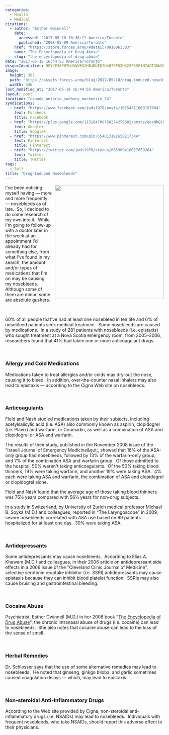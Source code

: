 ```yaml
---
categories:
  - Health
  - Medical
citations:
  - author: "Esther Gwinnell"
    date:
      accessed: "2017-05-18 16:38:21 America/Toronto"
      published: "2008-05-09 America/Toronto"
    href: "https://store.forces.army/#detail/0816063303"
    name: "The Encyclopedia of Drug Abuse"
    slug: "the-encyclopedia-of-drug-abuse"
date: "2017-05-18 16:44:55 America/Toronto"
disqusIdentifier: 9FYJE38PH7UU5WVRS2HB4BUEK2N4H7SP52H322P55F4M7AGT3NWG5CCGGAEKV76GVPEDHU9WJV6T77X8QE2ND658E5CJ9VHN9VQQ
image:
  height: 363
  path: "https://assets.forces.army/blog/2017/05/18/drug-induced-nosebleeds/hotlink-ok/nerd_nosebleed_346x363.png"
  width: 346
last_modified_at: "2017-05-18 16:44:55 America/Toronto"
layout: post
location: "canada_ontario_sudbury_mackenzie_74"
syndications:
  - href: "https://www.facebook.com/jwds1978/posts/10154311660157084"
    text: Facebook
    title: Facebook
  - href: "https://plus.google.com/115164780760274259502/posts/eosNbQCHboq"
    text: Google+
    title: Google+
  - href: "https://www.pinterest.com/pin/554013191650217344"
    text: Pinterest
    title: Pinterest
  - href: "https://twitter.com/jwds1978/status/865309418027659264"
    text: Twitter
    title: Twitter
tags:
  - Self
title: "Drug-Induced Nosebleeds"
---
```


<img
  alt="" height="363" src="{{ site.uri.assets }}/blog/2017/05/18/drug-induced-nosebleeds/nerd_nosebleed_346x363.png"
  style="border: 0px; float: right; margin-bottom: 10px; margin-left: 10px;" width="346" />
<p>
  I've been noticing myself having &#8212; more and more frequently &#8212; nosebleeds as of late.&nbsp; So, I decided to do some research of my own into
  it.&nbsp; While I'm going to follow-up with a doctor later in the week at an appointment I'd already had for something else, from what I've found in my
  search, the amount and/or types of medications that I'm on may be causing my nosebleeds.&nbsp; Although some of them are minor, some are absolute gushers.
</p>
<p>
  &nbsp;
</p>
<p>
  60% of all people that've had at least one nosebleed in teir life and 6% of nosebleed patients seek medical treatment.&nbsp; Some nosebleeds are caused by
  medications.&nbsp; In a study of 281 patients with nosebleeds (i.e. epistaxis) who sought treatment at a Nova Scotia emergency room, from 2005&#8211;2006,
  researchers found that 41% had taken one or more anticoagulant drugs.
</p>
<!-- excerptBreak -->
<p>
  &nbsp;
</p>
<h3 id="allergy-and-cold-medications">
  Allergy and Cold Medications
</h3>
<p>
  Medications taken to treat allergies and/or colds may dry-out the nose, causing it to bleed.&nbsp; In addition, over-the-counter nasal inhalers may also lead
  to epistaxis &#8212; according to the Cigna Web site on nosebleeds.
</p>
<p>
  &nbsp;
</p>
<h3 id="anticoagulants">
  Anticoagulants
</h3>
<p>
  Field and Nash studied medications taken by their subjects, including acetylsalicylic acid (i.e. ASA) also commonly known as aspirin, clopidogrel (i.e. Plavix)
  and warfarin, or Coumadin, as well as a combination of ASA and clopidogrel or ASA and warfarin.
</p>
<p>
  The results of their study, published in the November 2008 issue of the &quot;Israeli Journal of Emergency Medicine&qut;, showed that 16% of the ASA-only
  group had nosebleeds, followed by 13% of the warfarin-only group, and 7% of the combination ASA and warfarin group.&nbsp; Of those admitted to the hospital,
  50% weren't taking anticoagulants.&nbsp; Of the 50% taking blood thinners, 19% were taking warfarin, and another 19% were taking ASA.&nbsp; 4% each were
  taking ASA and warfarin, the combination of ASA and clopidogrel or clopidogrel alone.
</p>
<p>
  Field and Nash found that the average age of those taking blood thinners was 75&frac12; years compared with 56&#8531; years for non-drug subjects.
</p>
<p>
  In a study in Switzerland, by University of Zurich medical professor Michael B. Soyka (M.D.) and colleagues, reported in &quot;The Laryngoscope&quot; in 2009,
  severe nosebleeds correlated with ASA use based on 99 patients hospitalized for at least one day.&nbsp; 30% were taking ASA.
</p>
<p>
  &nbsp;
</p>
<h3 id="antidepressants">
  Antidepressants
</h3>
<p>
  Some antidepressants may cause nosebleeds.&nbsp; According to Elias A. Khawam (M.D.) and colleagues, in their 2006 article on antidepressant side effects in a
  2006 issue of the &quot;Cleveland Clinic Journal of Medicine&quot;, selective serotonin reuptake inhibitor (i.e. SSRI) antidepressants may cause epistaxis
  because they can inhibit blood platelet function.&nbsp; SSRIs may also cause bruising and gastrointestinal bleeding.
</p>
<p>
  &nbsp;
</p>
<h3 id="cocaine-abuse">
  Cocaine Abuse
</h3>
<p>
  Psychiatrist, Esther Gwinnell (M.D.) in her 2008 book &quot;<a
    href="{{ site.url }}{{ page.url }}#cite-the-encyclopedia-of-drug-abuse" rel="me" title="The Encyclopedia of Drug Abuse">The Encyclopedia of Drug
    Abuse</a>&quot;, the chronic intranasal abuse of drugs (i.e. cocaine) can lead to nosebleeds.&nbsp; She also notes that cocaine abuse can lead to the loss
  of the sense of smell.
</p>
<p>
  &nbsp;
</p>
<h3 id="herbal-remedies">
  Herbal Remedies
</h3>
<p>
  Dr. Schlosser says that the use of some alternative remedies may lead to nosebleeds.&nbsp; He noted that ginseng, ginkgo biloba, and garlic sometimes caused
  coagulation delays &#8212; which, may lead to epistaxis.
</p>
<p>
  &nbsp;
</p>
<h3 id="non-steroidal-anti-inflammatory-drugs">
  Non-steroidal Anti-Inflammatory Drugs
</h3>
<p>
  According to the Web site provided by Cigna, non-steroidal anti-inflammatory drugs (i.e. NSAIDs) may lead to nosebleeds.&nbsp; Individuals with frequent
  nosebleeds, who take NSAIDs, should report this adverse effect to their physicians.
</p>
